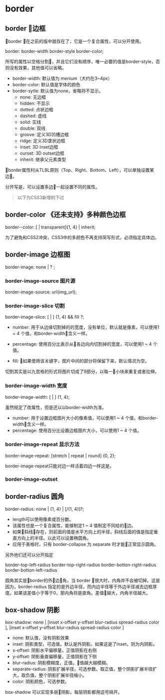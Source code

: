# border

## border 边框

border 在之前的版中就存在了，它是一个复合属性，可以分开使用。

border: border-width border-style border-color;

所写的属性以空格分割，并且它们没有顺序，唯一必要的值是border-style，否则没有效果，其他值可以省略。
- border-width: 默认值为 menium（大约在3~4px）
- border-color: 默认值是字体的颜色
- border-sytle: 默认值为none，省略将不显示。
    - none: 无边框
    - hidden: 不显示
    - dotted: 点状边框
    - dashed: 虚线
    - solid: 实线
    - double: 双线
    - groove: 定义3D凹槽边框
    - ridge: 定义3D垄状边框
    - inset: 3D inset边框
    - ourset: 3D outset边框
    - inherit: 继承父元素类型

border属性村从TLBL原则（Top、Right、Bottom、Left），可以单独设置某边。

分开写是，可以设置多边一起设置不同的属性。

> 以下为CSS3新增的下过

## border-color 《还未支持》多种颜色边框

border-<borter>-color: [<color> | transparent]{1, 4} | inherit;

为了避免和CSS2冲突，CSS3中的多颜色不再支持简写形式，必须指定具体边。

## border-image 边框图

border-image: none | <border-image-source> <border-image-slice>  <border-image-width> ? <border-image-repeat>;

### border-image-source 图片源

border-image-source: url(img_url);

### border-image-slice 切割

border-image-slice: [<number> | <percentage>] {1, 4} && fill ?;

- number: 用于从边缘切割掉的的宽度，没有单位，默认就是像素，可以使用1 ~ 4 个值，和border-width含义一样。
- percentage: 使用百分比表示从各边向内切割掉的宽度，可以使用1 ~ 4 个值。

- fill: 如果使用该关键字，图片中间的部分将保留下来，默认情况为空。

切割其实是以九宫格的形式将图片切成了9部分，以每一小块来重复或者拉伸。


### border-image-width 宽度

border-image-width: [<number> | <percentage>] {1, 4};

虽然规定了改属性，但是还以以border-width为准。

- number: 用于设置边框图片大小的像素值，可以使用1 ~ 4 个值，和border-width含义一样。
- percentage: 使用百分比设置边框图片大小，可以使用1 ~ 4 个值。

### border-image-repeat 显示方法

border-image-repeat: [stretch | repeat | round] {0, 2};

border-image-repeat只能对边一样活着四边一样这是。

### border-image-outset

## border-radius 圆角

border-radius: none | <length>{1, 4} | [/<length>{1, 4}]?;

- length可以使用像素或百分数。
- 该属性也是一个复合属性，能够制定1 ~ 4 值制定不同给的边。
- 如果斜线存在，则前面的值是水平方向上的半径，斜线后面的值是指定垂直方向上的半径。以此可以设置椭圆角。
- 应用于表格时，只有 border-collapse 为 separate 时才能正常显示圆角。

另外他们还可以分开指定

border-top-left-radius
border-top-right-radius
border-botton-right-radius
border-botton-left-radius

圆角其实是border的外边角，当 border 很大时，内角并不会被切掉。这是因为，border-redius 指定的是外边半径，而内边半径等于外边半径减去边框厚度。如果该差值小于等于0，那内角将是直角。差值越大，内角半径越大。

## box-shadow 阴影

box-shadow: none | [inset x-offset y-offset blur-radius spread-radius color ], [inset x-offset y-offset blur-radius spread-radius color ]

- none: 默认值，没有阴影效果
- inset: 阴影类型，可选值。默认是外阴影。如果这是了inset，则为内阴影。
- x-offset: 阴影水平偏移量，正值阴影在右侧
- y-offset: 阴影垂直偏移量，正值阴影在下侧
- blur-radius: 阴影模糊度，正值。值越大越模糊。
- separate-radius: 阴影扩展半径，可选参数。取正值，整个阴影扩展半径扩大，取负值，整个阴影扩展半径缩小。
- color: 阴影颜色，可选参数。

box-shadow 可以实现多层阴影，每层阴影都用逗号隔开。
